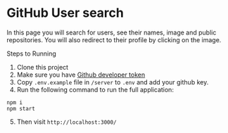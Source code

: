 # GitHub User search 
In this page you will search for users, see their names, image and public repositories.
You will also redirect to their profile by clicking on the image.


Steps to Running
1. Clone this project
2. Make sure you have [Github developer token](https://docs.github.com/en/authentication/keeping-your-account-and-data-secure/managing-your-personal-access-tokens)
3. Copy `.env.example` file in `/server` to `.env` and add your github key.
4. Run the following command to run the full application:
```
npm i
npm start
```

5. Then visit `http://localhost:3000/`

